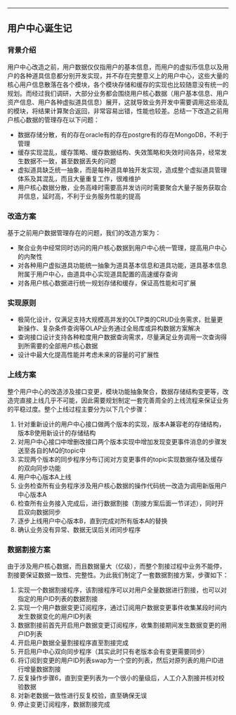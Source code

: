 ---
## 用户中心诞生记

### 背景介绍

用户中心改造之前，用户数据仅仅指用户的基本信息，而用户的虚拟币信息以及用户的各种道具信息都分别开发实现，并不存在完整意义上的用户中心，这些大量的核心用户信息散落在各个模块，各个模块存储和缓存的实现也比较随意没有统一的规划。而经过我们调研，大部分业务都会围绕用户核心数据（用户基本信息、用户资产信息、用户各种虚拟道具信息）展开，这就导致业务开发中需要调用这些凌乱的模块，将结果计算聚合返回，非常容易出错，性能也较差。总结一下改造之前用户核心数据的管理存在以下问题：

- 数据存储分散，有的存在oracle有的存在postgre有的存在MongoDB，不利于管理
- 缓存实现混乱，缓存策略、缓存数据结构、失效策略和失效时间各异，经常发生数据不一致，甚至数据丢失的问题
- 虚拟道具缺乏统一抽象，而是每种道具单独开发实现，造成整个虚拟道具管理体系及其混乱，而且大量重复工作，很难维护
- 用户核心数据分散，业务高峰时需要高并发访问时需要聚合大量子服务获取合并信息，延时高，不利于业务服务性能的提高

### 改造方案

基于之前用户数据管理存在的问题，我们的改造方案为：

- 聚合业务中经常同时访问的用户核心数据到用户中心统一管理，提高用户中心的内聚性
- 对各种用户虚拟道具功能统一抽象为道具基本信息和道具功能，道具基本信息附属于用户中心，由道具中心实现道具配置的高速缓存查询
- 对各用户核心数据进行统一规划存储和缓存，保证高性能和可扩展

### 实现原则

- 极简化设计，仅满足支持大规模高并发的OLTP类的CRUD业务需求，批量更新操作、复杂条件查询等OLAP业务通过全局库或异构数据方案解决
- 查询接口设计支持各种粒度用户数据查询需求，尽量满足业务调用一次查询得到所需要的全部用户核心数据
- 设计中最大化提高性能并考虑未来的容量的可扩展性

### 上线方案

整个用户中心的改造涉及接口变更，模块功能抽象聚合，数据存储结构变更等，改造完直接上线几乎不可能，因此需要规划制定一套完善周全的上线流程来保证业务的平稳过度。整个上线过程主要分为以下几个步骤：
1. 针对重新设计的用户中心接口做两个版本的实现，版本A兼容老的存储结构，版本B使用新设计的存储结构
2. 对用户中心接口中增删改接口两个版本实现中增加发现变更事件消息的步骤发送至各自的MQ的topic中
3. 实现两个版本的同步程序分布订阅对方变更事件的topic实现数据存储及缓存的双向同步功能
4. 用户中心版本A上线
5. 业务检查所有业务程序涉及用户核心数据的操作代码统一改造为调用新版用户中心版本A
6. 检查所有业务接入完成后，进行数据割接（割接方案后面一节详述），同时开启双向数据同步
7. 逐步上线用户中心版本B，直到完成对所有版本A的替换
8. 确认业务没有异常、数据无误后关闭同步程序

### 数据割接方案

由于涉及用户核心数据，而且数据量大（亿级），而整个割接过程中业务不能停，割接要保证数据一致性、完整性。为此我们制定了一套数据割接方案，步骤如下：
1. 实现一个数据割接程序，该割接程序可以对用户全量数据进行割接，也可以对指定的用户ID列表的数据割接
2. 实现一个用户数据变更订阅程序，通过订阅用户数据变更事件收集某段时间内发生数据变化的用户ID列表
3. 数据割接前首先开启用户数据变更订阅程序，收集割接期间发生数据变更的用户ID列表
4. 开启用户数据全量割接程序直至割接完成
5. 开启用户中心双向同步程序（其实此时只有老版本会有变更需要同步）
6. 将订阅到变更的用户ID列表swap为一个空的列表，然后对原列表的用户ID进行增量数据割接
7. 反复操作步骤6，直到变更列表为一个很小的量级后，人工介入割接并核对校验数据
8. 对新老数据一致性进行反复校验，直至确保无误
9. 停止变更订阅程序，数据割接完成
